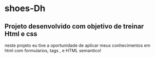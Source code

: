 # shoes-Dh

  <h2>Projeto desenvolvido com objetivo de treinar Html e css</h2>
  <p>neste projeto eu tive a oportunidade de aplicar meus conhecimentos em html com formularios, tags , e HTML semantico!</p>
